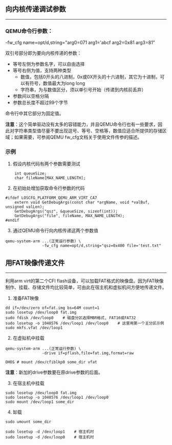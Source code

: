 ## 向内核传递调试参数<a name="sectiondebug"></a>
---

### QEMU命令行参数：

-fw_cfg name=opt/d,string="arg0=071 arg1='abcf arg2=0x81 arg3=81"

双引号部分即为要向内核传递的参数：

- 等号左侧为参数名字，可以自由选择
- 等号右侧为值，支持两种类型
    - 数值，包括0开头的八进制，0x或0X开头的十六进制，其它为十进制，可以有符号，数值最大为long long
    - 字符串，为与数值区分，须以单引号开始（传递到内核前丢弃）
- 参数间以空格分隔
- 参数总长度不超过99个字节

命令行中其它部分为固定值。

**注意**：这个简单驱动没有太多的容错能力，并且QEMU命令行也有一些要求，因此对字符串类型值尽量不要出现逗号、等号、空格等，数值应适合所提供的存储区域；如果需要，可参阅QEMU fw_cfg文档关于使用文件传参的描述。

### 示例

1. 假设内核代码有两个参数需要测试
```
    int queueSize;
    char fileName[MAX_NAME_LENGTH];
```

2. 在初始处增加获取命令行参数的代码
```
#ifdef LOSCFG_PLATFORM_QEMU_ARM_VIRT_CA7
    extern void GetDebugArgs(const char *argName, void *valBuf, unsigned valLen);
    GetDebugArgs("qsz", &queueSize, sizeof(int));
    GetDebugArgs("file", fileName, MAX_NAME_LENGTH);
#endif
```

3. 通过QEMU命令行向内核传递这两个参数值
```
qemu-system-arm ...(正常运行参数) \
                -fw_cfg name=opt/d,string="qsz=0x400 file='test.txt"
```

## 用FAT映像传递文件<a name="sectionfatfs"></a>
---

利用arm virt的第二个CFI flash设备，可以加载FAT格式的映像盘。因为FAT映像制作、挂载、存储文件均比较简单，可由此在宿主机和虚拟机间方便地传递文件。

1. 准备FAT映像
```
dd if=/dev/zero of=fat.img bs=64M count=1
sudo losetup /dev/loop0 fat.img
sudo fdisk /dev/loop0    # 磁盘分区选择MBR格式, FAT16或FAT32
sudo losetup -o 1048576 /dev/loop1 /dev/loop0    # 这里用第一个主分区示例
sudo mkfs.vfat /dev/loop1
```

2. 在虚拟机中挂载
```
qemu-system-arm ...(正常运行参数) \
                -drive if=pflash,file=fat.img,format=raw

OHOS # mount /dev/cfiblkp0 some_dir vfat
```

**注意**：新加的drive参数要在原drive参数的后面。

3. 在宿主机中挂载
```
sudo losetup /dev/loop0 fat.img
sudo losetup -o 1048576 /dev/loop1 /dev/loop0
sudo mount /dev/loop1 some_dir
```

4. 缷载
```
sudo umount some_dir

sudo losetup -d /dev/loop1    # 宿主机时
sudo losetup -d /dev/loop0    # 宿主机时
```
